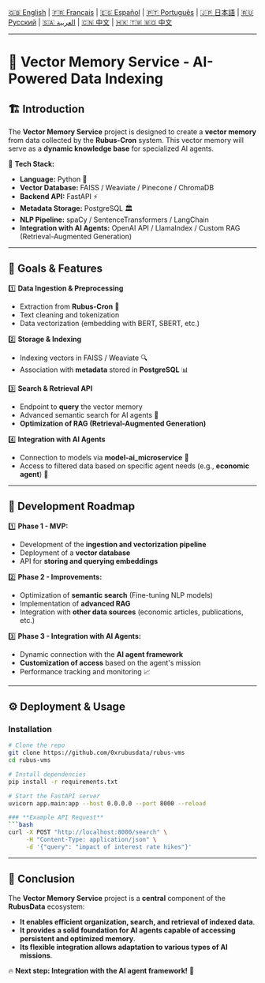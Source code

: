 
[🇬🇧 English](./) | [🇫🇷 Français](./i18n/readme/README_FR.md) | [🇪🇸 Español](./i18n/readme/README_ES.md) | [🇵🇹 Português](./i18n/readme/README_PT.md) | [🇯🇵 日本語](./i18n/readme/README_JP.md) | [🇷🇺 Русский](./i18n/readme/README_RU.md) | [🇸🇦 العربية](./i18n/readme/README_AR.md) | [🇨🇳 中文](./i18n/readme/README_CN.md) | [🇭🇰 🇹🇼 🇲🇴 中文](./i18n/readme/README_TR.md)  

---

# 📌 Vector Memory Service - AI-Powered Data Indexing

## 🏗️ Introduction
The **Vector Memory Service** project is designed to create a **vector memory** from data collected by the **Rubus-Cron** system. This vector memory will serve as a **dynamic knowledge base** for specialized AI agents.

🔹 **Tech Stack:**
- **Language:** Python 🐍
- **Vector Database:** FAISS / Weaviate / Pinecone / ChromaDB
- **Backend API:** FastAPI ⚡
- **Metadata Storage:** PostgreSQL 🏛️
- **NLP Pipeline:** spaCy / SentenceTransformers / LangChain
- **Integration with AI Agents:** OpenAI API / LlamaIndex / Custom RAG (Retrieval-Augmented Generation)

---

## 🎯 Goals & Features

1️⃣ **Data Ingestion & Preprocessing**
   - Extraction from **Rubus-Cron** 📡
   - Text cleaning and tokenization
   - Data vectorization (embedding with BERT, SBERT, etc.)

2️⃣ **Storage & Indexing**
   - Indexing vectors in FAISS / Weaviate 🔍
   - Association with **metadata** stored in **PostgreSQL** 📊

3️⃣ **Search & Retrieval API**
   - Endpoint to **query** the vector memory
   - Advanced semantic search for AI agents 🤖
   - **Optimization of RAG (Retrieval-Augmented Generation)**

4️⃣ **Integration with AI Agents**
   - Connection to models via **model-ai_microservice** 🎯
   - Access to filtered data based on specific agent needs (e.g., **economic agent**) 🏦
   
---

## 🚀 Development Roadmap

1️⃣ **Phase 1 - MVP:**
   - Development of the **ingestion and vectorization pipeline**
   - Deployment of a **vector database**
   - API for **storing and querying embeddings**

2️⃣ **Phase 2 - Improvements:**
   - Optimization of **semantic search** (Fine-tuning NLP models)
   - Implementation of **advanced RAG**
   - Integration with **other data sources** (economic articles, publications, etc.)

3️⃣ **Phase 3 - Integration with AI Agents:**
   - Dynamic connection with the **AI agent framework**
   - **Customization of access** based on the agent's mission
   - Performance tracking and monitoring 📈

---

## ⚙️ Deployment & Usage
### **Installation**
```bash
# Clone the repo
git clone https://github.com/0xrubusdata/rubus-vms
cd rubus-vms

# Install dependencies
pip install -r requirements.txt

# Start the FastAPI server
uvicorn app.main:app --host 0.0.0.0 --port 8000 --reload

### **Example API Request**
```bash
curl -X POST "http://localhost:8000/search" \
     -H "Content-Type: application/json" \
     -d '{"query": "impact of interest rate hikes"}'
```

---

## 📌 Conclusion
The **Vector Memory Service** project is a **central** component of the **RubusData** ecosystem:
- **It enables efficient organization, search, and retrieval of indexed data**.
- **It provides a solid foundation for AI agents capable of accessing persistent and optimized memory**.
- **Its flexible integration allows adaptation to various types of AI missions**.

🔥 **Next step: Integration with the AI agent framework!** 🚀

